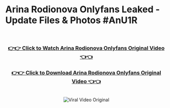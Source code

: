 # Arina Rodionova Onlyfans Leaked - Update Files & Photos #AnU1R


<br>
<div align="center">
<h3><a href="https://links2leaks.com/arinarodionova" rel="nofollow">👉👉 Click to Watch Arina Rodionova Onlyfans Original Video 👈👈</a></h3>
<h3><a href="https://links2leaks.com/arinarodionova" rel="nofollow">👉👉 Click to Download Arina Rodionova Onlyfans Original Video 👈👈</a></h3>
<br>
<a href="https://links2leaks.com/arinarodionova" rel="nofollow"><img src="https://i.ibb.co/Gkj2r4b/banner.png" alt="Viral Video Original" style="max-width: 100%; display: inline-block;" data-target="animated-image.originalImage"></a>
</div>